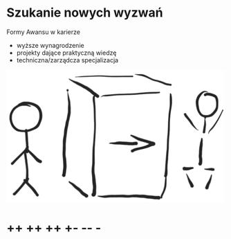 # Szukanie nowych wyzwań

Formy Awansu w karierze

+ wyższe wynagrodzenie
+ projekty dające praktyczną wiedzę
+ techniczna/zarządcza specjalizacja


![wejście-wyjście](../img/we-wy.png)




# ++ ++ ++ +- -- -
